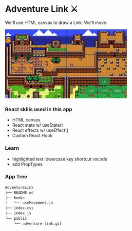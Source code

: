 # Adventure Link ⚔️

We'll use HTML canvas to draw a Link. We'll move.

<img width="400" src="https://github.com/moisestech/react-hooks-arcade/blob/master/src/components/Apps/AdventureLink/public/adventure-link.gif">

### React skills used in this app

- HTML canvas
- React state w/ useState()
- React effects w/ useEffect()
- Custom React Hook

### Learn

- highlighted text lowercase key shortcut vscode
- add PropTypes

### App Tree

```bash
AdventureLink
├── README.md
├── hooks
│   └── useMovement.js
├── index.css
├── index.js
└── public
    └── adventure-link.gif
```
